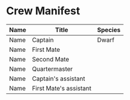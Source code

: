 # Crew Manifest
Name|Title|Species
---|---|---
Name|Captain|Dwarf
Name|First Mate|
Name|Second Mate|
Name|Quartermaster|
Name|Captain's assistant|
Name|First Mate's assistant|
